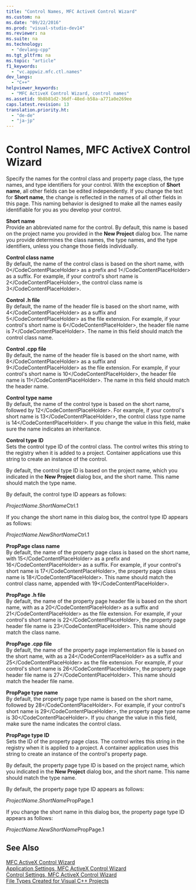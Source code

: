 ```yaml
---
title: "Control Names, MFC ActiveX Control Wizard"
ms.custom: na
ms.date: "09/22/2016"
ms.prod: "visual-studio-dev14"
ms.reviewer: na
ms.suite: na
ms.technology: 
  - "devlang-cpp"
ms.tgt_pltfrm: na
ms.topic: "article"
f1_keywords: 
  - "vc.appwiz.mfc.ctl.names"
dev_langs: 
  - "C++"
helpviewer_keywords: 
  - "MFC ActiveX Control Wizard, control names"
ms.assetid: 9b8b81d2-36df-48ed-b58a-a771a0e269ee
caps.latest.revision: 13
translation.priority.ht: 
  - "de-de"
  - "ja-jp"
---
```

# Control Names, MFC ActiveX Control Wizard
Specify the names for the control class and property page class, the type names, and type identifiers for your control. With the exception of **Short name**, all other fields can be edited independently. If you change the text for **Short name**, the change is reflected in the names of all other fields in this page. This naming behavior is designed to make all the names easily identifiable for you as you develop your control.  
  
 **Short name**  
 Provide an abbreviated name for the control. By default, this name is based on the project name you provided in the **New Project** dialog box. The name you provide determines the class names, the type names, and the type identifiers, unless you change those fields individually.  
  
 **Control class name**  
 By default, the name of the control class is based on the short name, with <CodeContentPlaceHolder>0\</CodeContentPlaceHolder> as a prefix and <CodeContentPlaceHolder>1\</CodeContentPlaceHolder> as a suffix. For example, if your control's short name is <CodeContentPlaceHolder>2\</CodeContentPlaceHolder>, the control class name is <CodeContentPlaceHolder>3\</CodeContentPlaceHolder>.  
  
 **Control .h file**  
 By default, the name of the header file is based on the short name, with <CodeContentPlaceHolder>4\</CodeContentPlaceHolder> as a suffix and <CodeContentPlaceHolder>5\</CodeContentPlaceHolder> as the file extension. For example, if your control's short name is <CodeContentPlaceHolder>6\</CodeContentPlaceHolder>, the header file name is <CodeContentPlaceHolder>7\</CodeContentPlaceHolder>. The name in this field should match the control class name.  
  
 **Control .cpp file**  
 By default, the name of the header file is based on the short name, with <CodeContentPlaceHolder>8\</CodeContentPlaceHolder> as a suffix and <CodeContentPlaceHolder>9\</CodeContentPlaceHolder> as the file extension. For example, if your control's short name is <CodeContentPlaceHolder>10\</CodeContentPlaceHolder>, the header file name is <CodeContentPlaceHolder>11\</CodeContentPlaceHolder>. The name in this field should match the header name.  
  
 **Control type name**  
 By default, the name of the control type is based on the short name, followed by <CodeContentPlaceHolder>12\</CodeContentPlaceHolder>. For example, if your control's short name is <CodeContentPlaceHolder>13\</CodeContentPlaceHolder>, the control class type name is <CodeContentPlaceHolder>14\</CodeContentPlaceHolder>. If you change the value in this field, make sure the name indicates an inheritance.  
  
 **Control type ID**  
 Sets the control type ID of the control class. The control writes this string to the registry when it is added to a project. Container applications use this string to create an instance of the control.  
  
 By default, the control type ID is based on the project name, which you indicated in the **New Project** dialog box, and the short name. This name should match the type name.  
  
 By default, the control type ID appears as follows:  
  
 *ProjectName*.*ShortName*Ctrl.1  
  
 If you change the short name in this dialog box, the control type ID appears as follows:  
  
 *ProjectName*.*NewShortName*Ctrl.1  
  
 **PropPage class name**  
 By default, the name of the property page class is based on the short name, with <CodeContentPlaceHolder>15\</CodeContentPlaceHolder> as a prefix and <CodeContentPlaceHolder>16\</CodeContentPlaceHolder> as a suffix. For example, if your control's short name is <CodeContentPlaceHolder>17\</CodeContentPlaceHolder>, the property page class name is <CodeContentPlaceHolder>18\</CodeContentPlaceHolder>. This name should match the control class name, appended with <CodeContentPlaceHolder>19\</CodeContentPlaceHolder>.  
  
 **PropPage .h file**  
 By default, the name of the property page header file is based on the short name, with as a <CodeContentPlaceHolder>20\</CodeContentPlaceHolder> as a suffix and <CodeContentPlaceHolder>21\</CodeContentPlaceHolder> as the file extension. For example, if your control's short name is <CodeContentPlaceHolder>22\</CodeContentPlaceHolder>, the property page header file name is <CodeContentPlaceHolder>23\</CodeContentPlaceHolder>. This name should match the class name.  
  
 **PropPage .cpp file**  
 By default, the name of the property page implementation file is based on the short name, with as a <CodeContentPlaceHolder>24\</CodeContentPlaceHolder> as a suffix and <CodeContentPlaceHolder>25\</CodeContentPlaceHolder> as the file extension. For example, if your control's short name is <CodeContentPlaceHolder>26\</CodeContentPlaceHolder>, the property page header file name is <CodeContentPlaceHolder>27\</CodeContentPlaceHolder>. This name should match the header file name.  
  
 **PropPage type name**  
 By default, the property page type name is based on the short name, followed by <CodeContentPlaceHolder>28\</CodeContentPlaceHolder>. For example, if your control's short name is <CodeContentPlaceHolder>29\</CodeContentPlaceHolder>, the property page type name is <CodeContentPlaceHolder>30\</CodeContentPlaceHolder>. If you change the value in this field, make sure the name indicates the control class.  
  
 **PropPage type ID**  
 Sets the ID of the property page class. The control writes this string in the registry when it is applied to a project. A container application uses this string to create an instance of the control's property page.  
  
 By default, the property page type ID is based on the project name, which you indicated in the **New Project** dialog box, and the short name. This name should match the type name.  
  
 By default, the property page type ID appears as follows:  
  
 *ProjectName*.*ShortName*PropPage.1  
  
 If you change the short name in this dialog box, the property page type ID appears as follows:  
  
 *ProjectName*.*NewShortName*PropPage.1  
  
## See Also  
 [MFC ActiveX Control Wizard](../vs140/mfc-activex-control-wizard.md)   
 [Application Settings, MFC ActiveX Control Wizard](../vs140/application-settings--mfc-activex-control-wizard.md)   
 [Control Settings, MFC ActiveX Control Wizard](../vs140/control-settings--mfc-activex-control-wizard.md)   
 [File Types Created for Visual C++ Projects](../vs140/file-types-created-for-visual-c---projects.md)